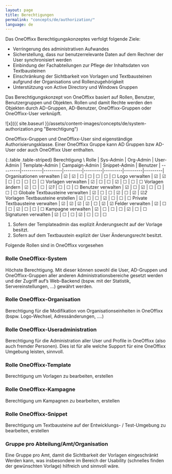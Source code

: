 ```yaml
---
layout: page
title: Berechtigungen
permalink: "concepts/de/authorization/"
language: de
---
```


Das OneOffixx Berechtigungskonzeptes verfolgt folgende Ziele: 

* Verringerung des administrativen Aufwandes
* Sicherstellung, dass nur benutzerrelevante Daten auf dem Rechner der User synchronisiert werden
* Einbindung der Fachabteilungen zur Pflege der Inhaltsdaten von Textbausteinen
* Einschränkung der Sichtbarkeit von Vorlagen und Textbausteinen aufgrund der Organisations und Rollenzugehörigkeit
* Unterstützung von Active Directory und Windows Gruppen

Das Berechtigungskonzept von OneOffixx basiert auf Rollen, Benutzer, Benutzergruppen und Objekten. Rollen und damit Rechte werden den Objekten durch AD-Gruppen, AD-Benutzer, OneOffixx-Gruppen oder OneOffixx-User verknüpft.

![x]({{ site.baseurl }}/assets/content-images/concepts/de/system-authorization.png "Berechtigung")

OneOffixx-Gruppen und OneOffixx-User sind eigenständige Authorisierungsklasse. Einer OneOffixx Gruppe kann AD Gruppen bzw AD-User oder auch OneOffixx User enthalten.

{:.table .table-striped}
Berechtigung \ Rolle | Sys-Admin | Org-Admin | User-Admin | Template-Admin | Campaign-Admin | Snippet-Admin | Benutzer | 
---------|----------|---------|---------|---------|---------|---------|---------|
Organisationen verwalten | ☑ | ☑ | ☐ | ☐ | ☐ | ☐ | ☐
Logo verwalten | ☑ | ☑ | ☐ | ☐ | ☐ | ☐ | ☐
Vorlagen verwalten | ☑ | ☐ | ☐ | ☑ | ☐ | ☐ | ☐
Vorlagen ändern | ☑ | ☐ | ☐ | ☑_1_ | ☐ | ☐ | ☐
Benutzer verwalten | ☑ | ☐ | ☑ | ☐  | ☐ |☐ | ☐
Globale Textbausteine verwalten | ☑ | ☐ | ☐ | ☑ | ☐ | ☑ | ☑_2_
Vorlagen Textbausteine erstellen | ☑ | ☐ | ☐ | ☑ | ☐ | ☐ | ☐
Private Textbausteine verwalten | ☑ | ☑ | ☑ | ☑ | ☐ | ☑ | ☑
Felder verwalten | ☑ | ☐ | ☐ | ☑ | ☐ | ☐ | ☐
Kampagne verwalten | ☑ | ☐ | ☐ | ☐  | ☑ | ☐ | ☐
Signaturen verwalten | ☑ | ☐ | ☐ | ☑  | ☐ | ☐ | ☐

1. Sofern der Templateadmin das explizit Änderungsecht auf der Vorlage besitzt.
2. Sofern auf dem Textbaustein explizit der User Änderungsrecht besitzt.

Folgende Rollen sind in OneOffixx vorgesehen

### Rolle OneOffixx-System
Höchste Berechtigung. Mit dieser können sowohl die User, AD-Gruppen und OneOffixx-Gruppen aller anderen Administrationsbereiche gesetzt werden und der Zugriff auf’s Web-Backend (bspw. mit der Statistik, Servereinstellungen, …) gewährt werden. 
 
### Rolle OneOffixx-Organisation
Berechtigung für die Modifikation von Organisationseinheiten in OneOffixx (bspw. Logo-Wechsel, Adressänderungen, ….)
 
### Rolle OneOffixx-Useradministration
Berechtigung für die Administration aller User und Profile in OneOffixx (also auch fremder Personen). Dies ist für alle welche Support für eine OneOffixx Umgebung leisten, sinnvoll.
 
### Rolle OneOffixx-Template
Berechtigung um Vorlagen zu bearbeiten, erstellen

### Rolle OneOffixx-Kampagne
Berechtigung um Kampagnen zu bearbeiten, erstellen
 
### Rolle OneOffixx-Snippet
Berechtigung um Textbausteine auf der Entwicklungs- / Test-Umgebung zu bearbeiten, erstellen

### Gruppe pro Abteilung/Amt/Organisation
Eine Gruppe pro Amt, damit die Sichtbarkeit der Vorlagen eingeschränkt Werden kann, was insbesondere im Bereich der Usability (schnelles finden der gewünschten Vorlage) hilfreich und sinnvoll wäre.



